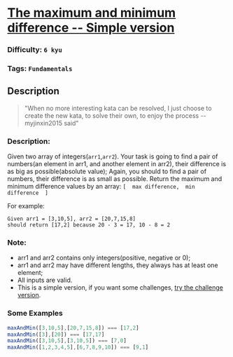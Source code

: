 # [The maximum and minimum difference -- Simple version](https://www.codewars.com/kata/583c5469977933319f000403)

### Difficulty: `6 kyu`

### Tags: `Fundamentals`

## Description

> "When no more interesting kata can be resolved, I just choose to create the new kata, to solve their own, to enjoy the process --myjinxin2015 said"

### Description:
Given two array of integers(`arr1`,`arr2`). Your task is going to find a pair of numbers(an element in arr1, and another element in arr2), their difference is as big as possible(absolute value); Again, you should to find a pair of numbers, their difference is as small as possible. Return the maximum and minimum difference values by an array: `[  max difference,  min difference  ]`

For example:

```
Given arr1 = [3,10,5], arr2 = [20,7,15,8]
should return [17,2] because 20 - 3 = 17, 10 - 8 = 2
```

### Note:
- arr1 and arr2 contains only integers(positive, negative or 0);
- arr1 and arr2 may have different lengths, they always has at least one element;
- All inputs are valid.
- This is a simple version, if you want some challenges, [try the challenge version](https://www.codewars.com/kata/583c592928a0c0449d000099).

### Some Examples

```js
maxAndMin([3,10,5],[20,7,15,8]) === [17,2]
maxAndMin([3],[20]) === [17,17]
maxAndMin([3,10,5],[3,10,5]) === [7,0]
maxAndMin([1,2,3,4,5],[6,7,8,9,10]) === [9,1]
```